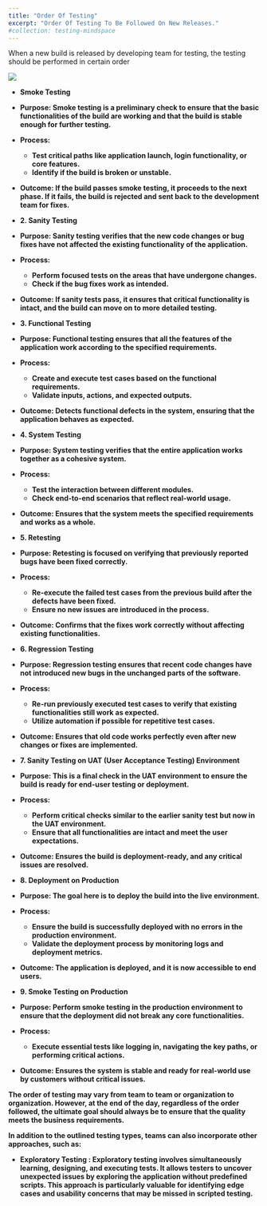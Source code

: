 ```yaml
---
title: "Order Of Testing"
excerpt: "Order Of Testing To Be Followed On New Releases."
#collection: testing-mindspace
---
```


When a new build is released by developing team for testing, the testing should be performed in certain order 

<img src='/images/order-of-testing.jpg'>


* <b>Smoke Testing
* Purpose: Smoke testing is a preliminary check to ensure that the basic functionalities of the build are working and that the build is stable enough for further testing.
* Process:
    * Test critical paths like application launch, login functionality, or core features.
    * Identify if the build is broken or unstable.
* Outcome: If the build passes smoke testing, it proceeds to the next phase. If it fails, the build is rejected and sent back to the development team for fixes.

* <b>2. Sanity Testing
* Purpose: Sanity testing verifies that the new code changes or bug fixes have not affected the existing functionality of the application.
* Process:
    * Perform focused tests on the areas that have undergone changes.
    * Check if the bug fixes work as intended.
* Outcome: If sanity tests pass, it ensures that critical functionality is intact, and the build can move on to more detailed testing.

* <b>3. Functional Testing
* Purpose: Functional testing ensures that all the features of the application work according to the specified requirements.
* Process:
    * Create and execute test cases based on the functional requirements.
    * Validate inputs, actions, and expected outputs.
* Outcome: Detects functional defects in the system, ensuring that the application behaves as expected.

* <b>4. System Testing
* Purpose: System testing verifies that the entire application works together as a cohesive system.
* Process:
    * Test the interaction between different modules.
    * Check end-to-end scenarios that reflect real-world usage.
* Outcome: Ensures that the system meets the specified requirements and works as a whole.

* <b>5. Retesting
* Purpose: Retesting is focused on verifying that previously reported bugs have been fixed correctly.
* Process:
    * Re-execute the failed test cases from the previous build after the defects have been fixed.
    * Ensure no new issues are introduced in the process.
* Outcome: Confirms that the fixes work correctly without affecting existing functionalities.

* <b>6. Regression Testing
* Purpose: Regression testing ensures that recent code changes have not introduced new bugs in the unchanged parts of the software.
* Process:
    * Re-run previously executed test cases to verify that existing functionalities still work as expected.
    * Utilize automation if possible for repetitive test cases.
* Outcome: Ensures that old code works perfectly even after new changes or fixes are implemented.

* <b>7. Sanity Testing on UAT (User Acceptance Testing) Environment
* Purpose: This is a final check in the UAT environment to ensure the build is ready for end-user testing or deployment.
* Process:
    * Perform critical checks similar to the earlier sanity test but now in the UAT environment.
    * Ensure that all functionalities are intact and meet the user expectations.
* Outcome: Ensures the build is deployment-ready, and any critical issues are resolved.

* <b>8. Deployment on Production
* Purpose: The goal here is to deploy the build into the live environment.
* Process:
    * Ensure the build is successfully deployed with no errors in the production environment.
    * Validate the deployment process by monitoring logs and deployment metrics.
* Outcome: The application is deployed, and it is now accessible to end users.

* <b>9. Smoke Testing on Production
* Purpose: Perform smoke testing in the production environment to ensure that the deployment did not break any core functionalities.
* Process:
    * Execute essential tests like logging in, navigating the key paths, or performing critical actions.
* Outcome: Ensures the system is stable and ready for real-world use by customers without critical issues.


The order of testing may vary from team to team or organization to organization. However, at the end of the day, regardless of the order followed, the ultimate goal should always be to ensure that the quality meets the business requirements.

In addition to the outlined testing types, teams can also incorporate other approaches, such as:

* <b>Exploratory Testing :</b>  Exploratory testing involves simultaneously learning, designing, and executing tests. It allows testers to uncover unexpected issues by exploring the application without predefined scripts. This approach is particularly valuable for identifying edge cases and usability concerns that may be missed in scripted testing.